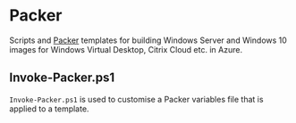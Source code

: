 # Packer

Scripts and [Packer](https://www.packer.io/) templates for building Windows Server and Windows 10 images for Windows Virtual Desktop, Citrix Cloud etc. in Azure.

## Invoke-Packer.ps1

`Invoke-Packer.ps1` is used to customise a Packer variables file that is applied to a template.

